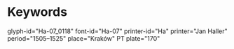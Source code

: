 # Keywords
glyph-id="Ha-07_0118"
font-id="Ha-07"
printer-id="Ha"
printer="Jan Haller"
period="1505–1525"
place="Kraków"
PT plate="170"
